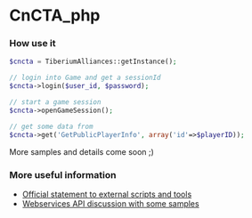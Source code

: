 CnCTA_php
=========

### How use it
```php
$cncta = TiberiumAlliances::getInstance();

// login into Game and get a sessionId
$cncta->login($user_id, $password);

// start a game session
$cncta->openGameSession();

// get some data from
$cncta->get('GetPublicPlayerInfo', array('id'=>$playerID));
```
More samples and details come soon ;)

### More useful information
* [Official statement to external scripts and tools](http://forum.alliances.commandandconquer.com/showthread.php?tid=9157)
* [Webservices API discussion with some samples](http://forum.alliances.commandandconquer.com/showthread.php?tid=9502)
